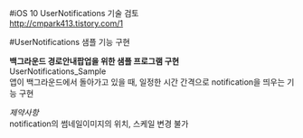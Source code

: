 #iOS 10 UserNotifications 기술 검토  
<http://cmpark413.tistory.com/1>  
  
  
#UserNotifications 샘플 기능 구현
  
**백그라운드 경로안내팝업을 위한 샘플 프로그램 구현**  
UserNotifications_Sample  
앱이 백그라운드에서 돌아가고 있을 때, 일정한 시간 간격으로 notification을 띄우는 기능 구현  
  
*제약사항*  
notification의 썸네일이미지의 위치, 스케일 변경 불가  


